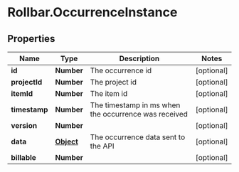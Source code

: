 # Rollbar.OccurrenceInstance

## Properties

Name | Type | Description | Notes
------------ | ------------- | ------------- | -------------
**id** | **Number** | The occurrence id | [optional] 
**projectId** | **Number** | The project id | [optional] 
**itemId** | **Number** | The item id | [optional] 
**timestamp** | **Number** | The timestamp in ms when the occurrence was received | [optional] 
**version** | **Number** |  | [optional] 
**data** | [**Object**](.md) | The occurrence data sent to the API | [optional] 
**billable** | **Number** |  | [optional] 


